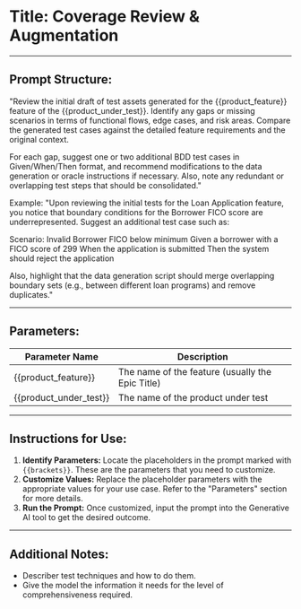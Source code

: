 # **Title:** Coverage Review & Augmentation

---

## **Prompt Structure:**

"Review the initial draft of test assets generated for the {{product_feature}} feature of the {{product_under_test}}. Identify any gaps or missing scenarios in terms of functional flows, edge cases, and risk areas. Compare the generated test cases against the detailed feature requirements and the original context.

For each gap, suggest one or two additional BDD test cases in Given/When/Then format, and recommend modifications to the data generation or oracle instructions if necessary. Also, note any redundant or overlapping test steps that should be consolidated."

Example:
"Upon reviewing the initial tests for the Loan Application feature, you notice that boundary conditions for the Borrower FICO score are underrepresented. Suggest an additional test case such as:

Scenario: Invalid Borrower FICO below minimum
  Given a borrower with a FICO score of 299
  When the application is submitted
  Then the system should reject the application

Also, highlight that the data generation script should merge overlapping boundary sets (e.g., between different loan programs) and remove duplicates."

---

## **Parameters:**

| **Parameter Name**     | **Description**                                  |
|------------------------|--------------------------------------------------|
| {{product_feature}}    | The name of the feature (usually the Epic Title) |
| {{product_under_test}} | The name of the product under test               |

---

## **Instructions for Use:**

1. **Identify Parameters:** Locate the placeholders in the prompt marked with `{{brackets}}`. These are the parameters that you need to customize.
2. **Customize Values:** Replace the placeholder parameters with the appropriate values for your use case. Refer to the "Parameters" section for more details.
3. **Run the Prompt:** Once customized, input the prompt into the Generative AI tool to get the desired outcome.

---

## **Additional Notes:**

* Describer test techniques and how to do them.
* Give the model the information it needs for the level of comprehensiveness required.
